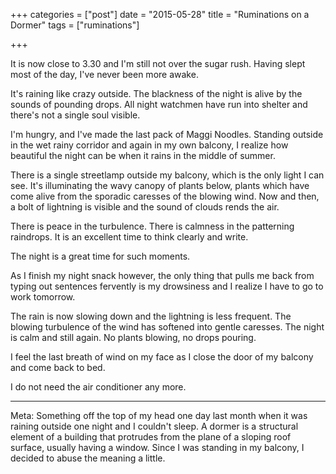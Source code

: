 +++
categories = ["post"]
date = "2015-05-28"
title = "Ruminations on a Dormer"
tags = ["ruminations"]

+++

It is now close to 3.30 and I'm still not over the sugar rush. Having slept most of the day, I've never been more awake.
<!--more-->

It's raining like crazy outside. The blackness of the night is alive by the sounds of pounding drops. All night watchmen have run into shelter and there's not a single soul visible.

I'm hungry, and I've made the last pack of Maggi Noodles. Standing outside in the wet rainy corridor and again in my own balcony, I realize how beautiful the night can be when it rains in the middle of summer.

There is a single streetlamp outside my balcony, which is the only light I can see. It's illuminating the wavy canopy of plants below, plants which have come alive from the sporadic caresses of the blowing wind. Now and then, a bolt of lightning is visible and the sound of clouds rends the air.

There is peace in the turbulence. There is calmness in the patterning raindrops. It is an excellent time to think clearly and write.

The night is a great time for such moments.

As I finish my night snack however, the only thing that pulls me back from typing out sentences fervently is my drowsiness and I realize I have to go to work tomorrow.

The rain is now slowing down and the lightning is less frequent. The blowing turbulence of the wind has softened into gentle caresses. The night is calm and still again. No plants blowing, no drops pouring.

I feel the last breath of wind on my face as I close the door of my balcony and come back to bed.

I do not need the air conditioner any more.

----------------------------------------------------

Meta: Something off the top of my head one day last month when it was raining outside one night and I couldn't sleep. A dormer is a structural element of a building that protrudes from the plane of a sloping roof surface, usually having a window. Since I was standing in my balcony, I decided to abuse the meaning a little.
